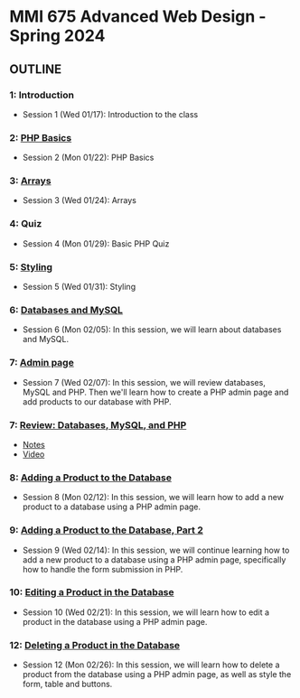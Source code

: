 # MMI 675 Advanced Web Design - Spring 2024

## OUTLINE

### 1: Introduction

- Session 1 (Wed 01/17): Introduction to the class

### 2: [PHP Basics](02)

- Session 2 (Mon 01/22): PHP Basics

### 3: [Arrays](03)

- Session 3 (Wed 01/24): Arrays

### 4: Quiz

- Session 4 (Mon 01/29): Basic PHP Quiz

### 5: [Styling](05)

- Session 5 (Wed 01/31): Styling

### 6: [Databases and MySQL](06)

- Session 6 (Mon 02/05): In this session, we will learn about databases and MySQL.

### 7: [Admin page](07)

- Session 7 (Wed 02/07): In this session, we will review databases, MySQL and PHP. Then we'll learn how to create a PHP admin page and add products to our database with PHP.

### 7: [Review: Databases, MySQL, and PHP](07_review)

- [Notes](07_review/readme.md)
- [Video](https://youtu.be/6hBqJuBSftI)

### 8: [Adding a Product to the Database](08)

- Session 8 (Mon 02/12): In this session, we will learn how to add a new product to a database using a PHP admin page.

### 9: [Adding a Product to the Database, Part 2](09)

- Session 9 (Wed 02/14): In this session, we will continue learning how to add a new product to a database using a PHP admin page, specifically how to handle the form submission in PHP.

### 10: [Editing a Product in the Database](10)

- Session 10 (Wed 02/21): In this session, we will learn how to edit a product in the database using a PHP admin page.

### 12: [Deleting a Product in the Database](12)

- Session 12 (Mon 02/26): In this session, we will learn how to delete a product from the database using a PHP admin page, as well as style the form, table and buttons.
